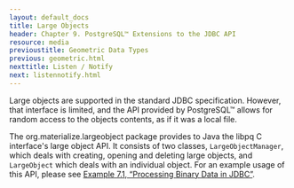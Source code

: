 ```yaml
---
layout: default_docs
title: Large Objects
header: Chapter 9. PostgreSQL™ Extensions to the JDBC API
resource: media
previoustitle: Geometric Data Types
previous: geometric.html
nexttitle: Listen / Notify
next: listennotify.html
---
```


Large objects are supported in the standard JDBC specification. However, that
interface is limited, and the API provided by PostgreSQL™ allows for random
access to the objects contents, as if it was a local file.

The org.materialize.largeobject package provides to Java the libpq C interface's
large object API. It consists of two classes, `LargeObjectManager`, which deals
with creating, opening and deleting large objects, and `LargeObject` which deals
with an individual object.  For an example usage of this API, please see
[Example 7.1, “Processing Binary Data in JDBC”](binary-data.html#binary-data-example).